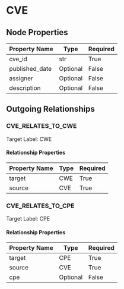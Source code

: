 
# CVE

## Node Properties

| Property Name | Type | Required |
| ------------- | ---- | -------- |
| cve_id | str | True |
| published_date | Optional | False |
| assigner | Optional | False |
| description | Optional | False |



## Outgoing Relationships

### CVE_RELATES_TO_CWE

Target Label: CWE

#### Relationship Properties

| Property Name | Type | Required |
| ------------- | ---- | -------- |
| target | CWE | True |
| source | CVE | True |


### CVE_RELATES_TO_CPE

Target Label: CPE

#### Relationship Properties

| Property Name | Type | Required |
| ------------- | ---- | -------- |
| target | CPE | True |
| source | CVE | True |
| cpe | Optional | False |




